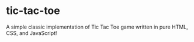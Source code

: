 # tic-tac-toe
A simple classic implementation of Tic Tac Toe game written in pure HTML, CSS, and JavaScript!
